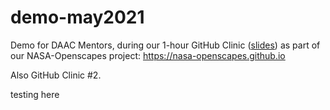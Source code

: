 # demo-may2021
Demo for DAAC Mentors, during our 1-hour GitHub Clinic ([slides](https://docs.google.com/presentation/d/1PzGAbEpNhT6CDPe1DCHf5-eVAjy-2R2D3VMHz7dY774/edit?usp=sharing)) as part of our NASA-Openscapes project: <https://nasa-openscapes.github.io>

Also GitHub Clinic #2.

testing here
